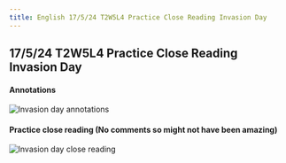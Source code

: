 ```yaml
---
title: English 17/5/24 T2W5L4 Practice Close Reading Invasion Day
---
```


## 17/5/24 T2W5L4 Practice Close Reading Invasion Day
#### Annotations
![Invasion day annotations](https://shanmeis-notes.toomwn.xyz/assets/english/invasion-day-annotations.png)

#### Practice close reading (No comments so might not have been amazing)
![Invasion day close reading](https://shanmeis-notes.toomwn.xyz/assets/english/invasion-day-close-reading.jpeg)